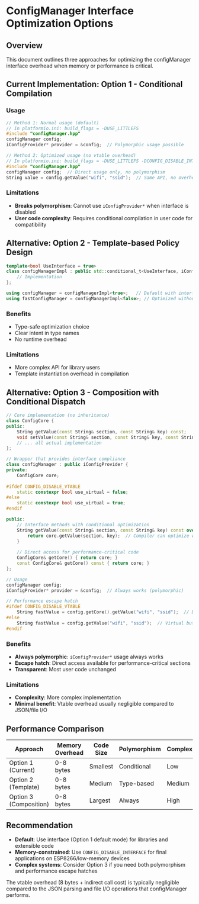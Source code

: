 # ConfigManager Interface Optimization Options

## Overview
This document outlines three approaches for optimizing the configManager interface overhead when memory or performance is critical.

## Current Implementation: Option 1 - Conditional Compilation

### Usage
```cpp
// Method 1: Normal usage (default)
// In platformio.ini: build_flags = -DUSE_LITTLEFS
#include "configManager.hpp"
configManager config;
iConfigProvider* provider = &config;  // Polymorphic usage possible

// Method 2: Optimized usage (no vtable overhead)  
// In platformio.ini: build_flags = -DUSE_LITTLEFS -DCONFIG_DISABLE_INTERFACE
#include "configManager.hpp" 
configManager config;  // Direct usage only, no polymorphism
String value = config.getValue("wifi", "ssid");  // Same API, no overhead
```

### Limitations
- **Breaks polymorphism**: Cannot use `iConfigProvider*` when interface is disabled
- **User code complexity**: Requires conditional compilation in user code for compatibility

## Alternative: Option 2 - Template-based Policy Design

```cpp
template<bool UseInterface = true>
class configManagerImpl : public std::conditional_t<UseInterface, iConfigProvider, EmptyBase> {
    // Implementation
};

using configManager = configManagerImpl<true>;   // Default with interface
using fastConfigManager = configManagerImpl<false>; // Optimized without interface
```

### Benefits
- Type-safe optimization choice
- Clear intent in type names
- No runtime overhead

### Limitations  
- More complex API for library users
- Template instantiation overhead in compilation

## Alternative: Option 3 - Composition with Conditional Dispatch

```cpp
// Core implementation (no inheritance)
class ConfigCore {
public:
    String getValue(const String& section, const String& key) const;
    void setValue(const String& section, const String& key, const String& value);
    // ... all actual implementation
};

// Wrapper that provides interface compliance
class configManager : public iConfigProvider {
private:
    ConfigCore core;
    
#ifdef CONFIG_DISABLE_VTABLE
    static constexpr bool use_virtual = false;
#else
    static constexpr bool use_virtual = true;
#endif

public:
    // Interface methods with conditional optimization
    String getValue(const String& section, const String& key) const override {
        return core.getValue(section, key);  // Compiler can optimize when use_virtual=false
    }
    
    // Direct access for performance-critical code
    ConfigCore& getCore() { return core; }
    const ConfigCore& getCore() const { return core; }
};

// Usage
configManager config;
iConfigProvider* provider = &config;  // Always works (polymorphic)

// Performance escape hatch
#ifdef CONFIG_DISABLE_VTABLE
    String fastValue = config.getCore().getValue("wifi", "ssid");  // Direct call
#else
    String fastValue = config.getValue("wifi", "ssid");  // Virtual but optimized
#endif
```

### Benefits
- **Always polymorphic**: `iConfigProvider*` usage always works
- **Escape hatch**: Direct access available for performance-critical sections
- **Transparent**: Most user code unchanged

### Limitations
- **Complexity**: More complex implementation
- **Minimal benefit**: Vtable overhead usually negligible compared to JSON/file I/O

## Performance Comparison

| Approach | Memory Overhead | Code Size | Polymorphism | Complexity |
|----------|----------------|-----------|--------------|------------|
| Option 1 (Current) | 0-8 bytes | Smallest | Conditional | Low |
| Option 2 (Template) | 0-8 bytes | Medium | Type-based | Medium |
| Option 3 (Composition) | 0-8 bytes | Largest | Always | High |

## Recommendation

- **Default**: Use interface (Option 1 default mode) for libraries and extensible code
- **Memory-constrained**: Use `CONFIG_DISABLE_INTERFACE` for final applications on ESP8266/low-memory devices
- **Complex systems**: Consider Option 3 if you need both polymorphism and performance escape hatches

The vtable overhead (8 bytes + indirect call cost) is typically negligible compared to the JSON parsing and file I/O operations that configManager performs.
